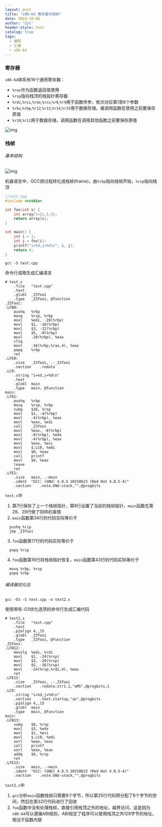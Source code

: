 ```yaml
---
layout: post
title: "x86-64 寄存器与栈帧"
date: 2019-10-08
author: "Zzc"
header-style: text
catalog: true
tags:
  - 编程
  - 汇编
  - x86-64
---
```


### 寄存器

`x86-64`体系有16个通用寄存器：
- `%rax`作为函数返回值使用
- `%rsp`指向栈顶的栈指针寄存器
- `%rdi`,`%rsi`,`%rdx`,`%rcx`,`%r8`,`%r9`用于函数传参，依次对应第1至6个参数
- `%rbx`,`%rbp`,`%r12`,`%r13`,`%r14`,`%r15`用于数据存储，被调用函数在使用之前要保存原值
- `%r10`,`%r11`用于数据存储，调用函数在调用其他函数之前要保存原值

![img](\img\in-post\post-x86-64-register-and-stack\20160508214224799.png)

### 栈帧

###### 基本结构

![img](\img\in-post\post-x86-64-register-and-stack\20160508214803291.png)

机器语言中，GCC把过程转化成栈帧(frame)，由`%rbp`指向栈帧开始，`%rsp`指向栈顶

```cpp
//test.cpp
#include <cstdio>

int foo(int x) {
    int array[]={1,3,5};
    return array[x];
}

int main() {
    int i = 1;
    int j = foo(i);
    printf("i=%d,j=%d\n", i, j); 
    return 0;
}
```

```shell
gcc -S test.cpp
```

命令行调用生成汇编语言

```
# test.s
    .file   "test.cpp"
    .text
    .globl  _Z3fooi
    .type   _Z3fooi, @function
_Z3fooi:
.LFB0:
    pushq   %rbp
    movq    %rsp, %rbp
    movl    %edi, -20(%rbp)
    movl    $1, -16(%rbp)
    movl    $3, -12(%rbp)
    movl    $5, -8(%rbp)
    movl    -20(%rbp), %eax
    cltq
    movl    -16(%rbp,%rax,4), %eax
    popq    %rbp
    ret
.LFE0:
    .size   _Z3fooi, .-_Z3fooi
    .section    .rodata
.LC0:
    .string "i=%d,j=%d\n"
    .text
    .globl  main
    .type   main, @function
main:
.LFB1:
    pushq   %rbp
    movq    %rsp, %rbp
    subq    $16, %rsp
    movl    $1, -4(%rbp)
    movl    -4(%rbp), %eax
    movl    %eax, %edi
    call    _Z3fooi
    movl    %eax, -8(%rbp)
    movl    -8(%rbp), %edx
    movl    -4(%rbp), %eax
    movl    %eax, %esi
    movl    $.LC0, %edi
    movl    $0, %eax
    call    printf
    movl    $0, %eax
    leave
    ret
.LFE1:
    .size   main, .-main
    .ident  "GCC: (GNU) 4.8.5 20150623 (Red Hat 4.8.5-4)"
    .section    .note.GNU-stack,"",@progbits  
```

`test.s`中
1. 第7行保存了上一个栈帧指针，第8行设置了当前的栈帧指针，`main`函数在第28、29行做了同样的事情
2. `main`函数第34行的代码实际等价于
```
  pushq %rip
  jmp _Z3fooi
```
3. `foo`函数第17行的代码实际等价于
```
  popq %rip
```
4. `foo`函数第16行将栈帧指针恢复，`main`函数第43行的代码实际等价于
```
  movq %rbp, %rsp
  popq %rbp
```

###### 编译器优化后

```shell
gcc -O3 -S test.cpp -o test2.s
```

使用带有-O3优化选项的命令行生成汇编代码

```
# test2.s
    .file   "test.cpp"
    .text
    .p2align 4,,15
    .globl  _Z3fooi
    .type   _Z3fooi, @function
_Z3fooi:
.LFB12:
    movslq  %edi, %rdi
    movl    $1, -24(%rsp)
    movl    $3, -20(%rsp)
    movl    $5, -16(%rsp)
    movl    -24(%rsp,%rdi,4), %eax
    ret
.LFE12:
    .size   _Z3fooi, .-_Z3fooi
    .section    .rodata.str1.1,"aMS",@progbits,1
.LC0:
    .string "i=%d,j=%d\n"
    .section    .text.startup,"ax",@progbits
    .p2align 4,,15
    .globl  main
    .type   main, @function
main:
.LFB13:
    subq    $8, %rsp
    movl    $3, %edx
    movl    $1, %esi
    movl    $.LC0, %edi
    xorl    %eax, %eax
    call    printf
    xorl    %eax, %eax
    addq    $8, %rsp
    ret
.LFE13:
    .size   main, .-main
    .ident  "GCC: (GNU) 4.8.5 20150623 (Red Hat 4.8.5-4)"
    .section    .note.GNU-stack,"",@progbits 
```

`test2.s`中
1. `gcc`分析`main`函数栈帧只需要8个字节，所以第25行代码预分配了8个字节的空间，然后在第32行代码进行了回收
2. `foo`函数中没有处理栈帧，直接引用栈顶之外的地址，越界访问，这是因为`x86-64`可以遵循ABI规则，ABI规定了程序可以使用栈顶之外128字节的地址，相当于函数内联
